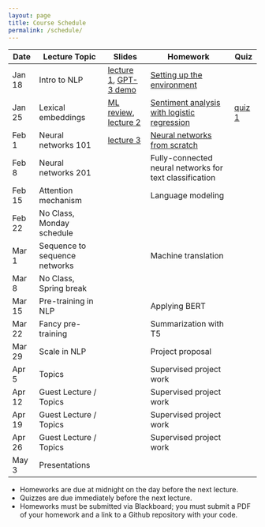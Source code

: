 ```yaml
---
layout: page
title: Course Schedule
permalink: /schedule/
---
```



| Date       | Lecture Topic             |    Slides     | Homework      |     Quiz      |
|---|----|----|----|----|
| Jan 18     | Intro to NLP              |  [lecture 1](https://drive.google.com/drive/folders/1Rl8xpC_M4ljdqHtXym7ynK7_2jZvScuS?usp=sharing), [GPT-3 demo](https://beta.openai.com/playground)             | [Setting up the environment](https://text-machine-lab.github.io/nlp_class_2022/markdown/2022/01/18/Setting-up-the-environment.html) |               | 
| Jan 25     | Lexical embeddings        | [ML review](https://drive.google.com/file/d/1iYIx9m-oQJuP78tTv2qWfEaqo39N0-3V/view?usp=sharing), [lecture 2](https://drive.google.com/file/d/1pZW_ULTlolfBmmfNKyiOQEfXcg8mt8yh/view?usp=sharing)              | [Sentiment analysis with logistic regression](https://drive.google.com/file/d/1ThpCQIJ4md_cgUtkbWR-jmQe8RjEfxgF/view?usp=sharing) | [quiz 1](https://forms.gle/EGzW1kz9LDTdiaag8) | 
| Feb 1      | Neural networks 101       | [lecture 3](https://docs.google.com/presentation/d/179fRcOUa8UFu3sMcsC1DAGS9Fmb9n5jLtepPTmzHZ2I/edit?usp=sharing)               | [Neural networks from scratch](https://drive.google.com/file/d/1_TLd17Ws_hK5w1PjAO-_ChdPIbk5U4l_/view?usp=sharing)   |
| Feb 8      | Neural networks 201       |               | Fully-connected neural networks for text classification |               | 
| Feb 15     | Attention mechanism       |               | Language modeling |               | 
| Feb 22     | No Class, Monday schedule |               |               |               | 
| Mar 1      | Sequence to sequence networks     |               | Machine translation |               | 
| Mar 8      | No Class, Spring break    |               |                 |               | 
| Mar 15     | Pre-training in NLP       |               | Applying BERT           |               | 
| Mar 22     | Fancy pre-training        |               | Summarization with T5   |               | 
| Mar 29     | Scale in NLP              |               | Project proposal        |               | 
| Apr 5      | Topics                    |               | Supervised project work |               | 
| Apr 12     | Guest Lecture / Topics    |               | Supervised project work |               | 
| Apr 19     | Guest Lecture / Topics    |               | Supervised project work |               | 
| Apr 26     | Guest Lecture / Topics    |               | Supervised project work |               | 
| May 3      | Presentations             |               |               |               |


* Homeworks are due at midnight on the day before the next lecture.
* Quizzes are due immediately before the next lecture.
* Homeworks must be submitted via Blackboard; you must submit a PDF of your homework and a link to a Github repository with your code.

